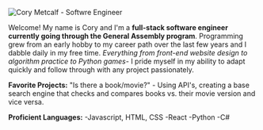 ![Cory Metcalf - Softwre Engineer](https://imgur.com/a/adkZmEu.png)


Welcome! My name is Cory and I'm a **full-stack software engineer currently going through the General Assembly program**. Programming grew from an early hobby to my career path over the last few years and I dabble daily in my free time. *Everything from front-end website design to algorithm practice to Python games-* I pride myself in my ability to adapt quickly and follow through with any project passionately.

**Favorite Projects:**
"Is there a book/movie?" - Using API's, creating a base search engine that checks and compares books vs. their movie version and vice versa.

**Proficient Languages:**
-Javascript, HTML, CSS
-React
-Python
-C#
